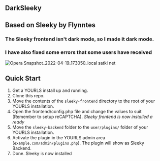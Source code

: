 ## DarkSleeky

## Based on Sleeky by Flynntes

### The Sleeky frontend isn't dark mode, so I made it dark mode.

### I have also fixed some errors that some users have received 

![Opera Snapshot_2022-04-19_173050_local satki net](https://user-images.githubusercontent.com/61561333/164122994-384b5b1f-d217-4aaf-9e7b-ef4c94139535.png)


## Quick Start
1. Get a YOURLS install up and running.
2. Clone this repo.
2. Move the contents of the `sleeky-frontend` directory to the root of your YOURLS installation.
3. Open the frontend/config.php file and change the values to suit (Remember to setup reCAPTCHA).
*Sleeky frontend is now installed a ready*
4. Move the `sleeky-backend` folder to the `user/plugins/` folder of your YOURLS installation.
5. Activate the plugin in the YOURLS admin area (`example.com/admin/plugins.php`). The plugin will show as Sleeky Backend.
6. Done. Sleeky is now installed

